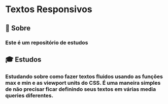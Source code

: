 #  Textos Responsivos

## :closed_book: Sobre 
 ### Este é um repositório de estudos

## :mortar_board: Estudos
 ### Estudando sobre como fazer textos fluidos usando as funções max e min e as viewport units do CSS. É uma maneira simples de não precisar ficar definindo seus textos em várias media queries diferentes.
